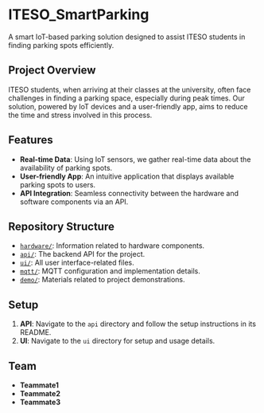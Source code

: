 # ITESO_SmartParking

A smart IoT-based parking solution designed to assist ITESO students in finding parking spots efficiently.

## Project Overview

ITESO students, when arriving at their classes at the university, often face challenges in finding a parking space, especially during peak times. Our solution, powered by IoT devices and a user-friendly app, aims to reduce the time and stress involved in this process.

## Features

- **Real-time Data**: Using IoT sensors, we gather real-time data about the availability of parking spots.
- **User-friendly App**: An intuitive application that displays available parking spots to users.
- **API Integration**: Seamless connectivity between the hardware and software components via an API.

## Repository Structure

- [`hardware/`](./hardware/): Information related to hardware components.
- [`api/`](./api/): The backend API for the project.
- [`ui/`](./ui/): All user interface-related files.
- [`mqtt/`](./mqtt/): MQTT configuration and implementation details.
- [`demo/`](./demo/): Materials related to project demonstrations.

## Setup

1. **API**: Navigate to the `api` directory and follow the setup instructions in its README.
2. **UI**: Navigate to the `ui` directory for setup and usage details.

## Team

- **Teammate1** 
- **Teammate2**
- **Teammate3**